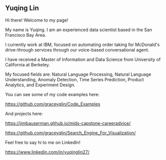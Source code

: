## Yuqing Lin

Hi there! Welcome to my page!

My name is Yuqing. I am an experienced data scientist based in the San Francisco Bay Area. 

I currently work at IBM, focused on automating order taking for McDonald's drive-through services through our voice-based conversational agent.

I have received a Master of Information and Data Science from University of California at Berkeley.

My focused fields are: Natural Language Processing, Natural Language Understanding, Anomaly Detection, Time Series Prediction, Product Analytics, and Experiment Design. 

You can see some of my code examples here:

https://github.com/graceyqlin/Code_Examples

And projects here:

https://jimbauserman.github.io/mids-capstone-careeradvice/

https://github.com/graceyqlin/Search_Engine_For_Visualization/


Feel free to say hi to me on LinkedIn! 

https://www.linkedin.com/in/yuqinglin27/
